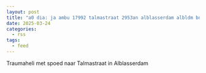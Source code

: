 ```yaml
---
layout: post
title: "a0 dia: ja ambu 17992 talmastraat 2953an alblasserdam albldm bon 44393"
date: 2025-03-24
categories: 
  - rss
tags: 
  - feed
---
```


Traumaheli met spoed naar Talmastraat in Alblasserdam
